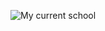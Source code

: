 ![My current school]([http://url/to/img.png](https://www.iths.se/wp-content/uploads/2016/02/thumbnails/ithslogoliggandepayoffrgb-4601-1280x450.png)https://www.iths.se/wp-content/uploads/2016/02/thumbnails/ithslogoliggandepayoffrgb-4601-1280x450.png)
